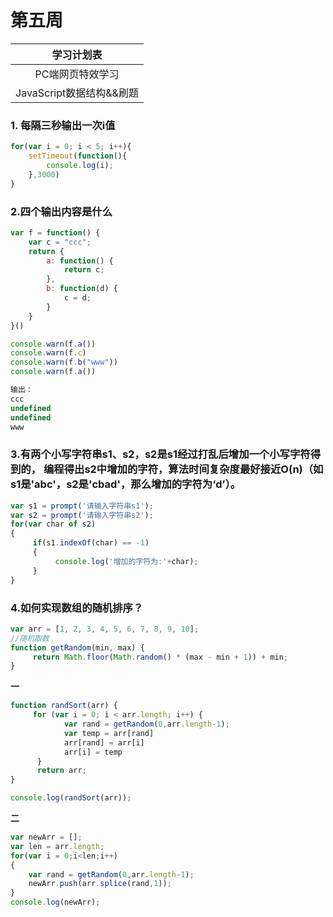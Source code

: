 

# 第五周

|      **学习计划表**      |
| :----------------------: |
|     PC端网页特效学习     |
| JavaScript数据结构&&刷题 |



### 1. 每隔三秒输出一次i值

```javascript
for(var i = 0; i < 5; i++){ 
  	setTimeout(function(){
        console.log(i);
    },3000)
}
```

### 2.四个输出内容是什么

```javascript
var f = function() {
    var c = "ccc";
    return {
        a: function() {
            return c;
        },
        b: function(d) {
            c = d;
        }
    }
}()

console.warn(f.a())         
console.warn(f.c)           
console.warn(f.b("www"))    
console.warn(f.a())  

输出：      
ccc
undefined
undefined
www
```

### 3.有两个小写字符串s1、s2，s2是s1经过打乱后增加一个小写字符得到的， 编程得出s2中增加的字符，算法时间复杂度最好接近O(n)（如s1是'abc'，s2是'cbad'，那么增加的字符为‘d’）。

```javascript
var s1 = prompt('请输入字符串s1');
var s2 = prompt('请输入字符串s2');
for(var char of s2)
{
     if(s1.indexOf(char) == -1)
     {
          console.log('增加的字符为:'+char);
     }
}
```



### 4.如何实现数组的随机排序？

```javascript
var arr = [1, 2, 3, 4, 5, 6, 7, 8, 9, 10];
//随机取数
function getRandom(min, max) {
     return Math.floor(Math.random() * (max - min + 1)) + min;
}
```

**一**

```javascript
function randSort(arr) {
     for (var i = 0; i < arr.length; i++) {
          	var rand = getRandom(0,arr.length-1); 
            var temp = arr[rand]
            arr[rand] = arr[i]
            arr[i] = temp
      }
      return arr;
}

console.log(randSort(arr));
```

**二**

```javascript
var newArr = [];
var len = arr.length;
for(var i = 0;i<len;i++)
{
	var rand = getRandom(0,arr.length-1);
    newArr.push(arr.splice(rand,1));
}
console.log(newArr);
```


